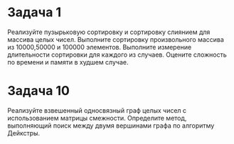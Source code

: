 # Задача 1 #

Реализуйте пузырьковую сортировку и сортировку слиянием для 
массива целых чисел. Выполните сортировку  произвольного  массива из
10000,50000 и 100000 элементов. Выполните измерение длительности 
сортировки для каждого из случаев. Оцените сложность по времени и памяти 
в худшем случае.

# Задача 10 #

Реализуйте взвешенный односвязный граф целых чисел с
использованием матрицы смежности. Определите метод, выполняющий поиск
между двумя вершинами графа по алгоритму Дейкстры.